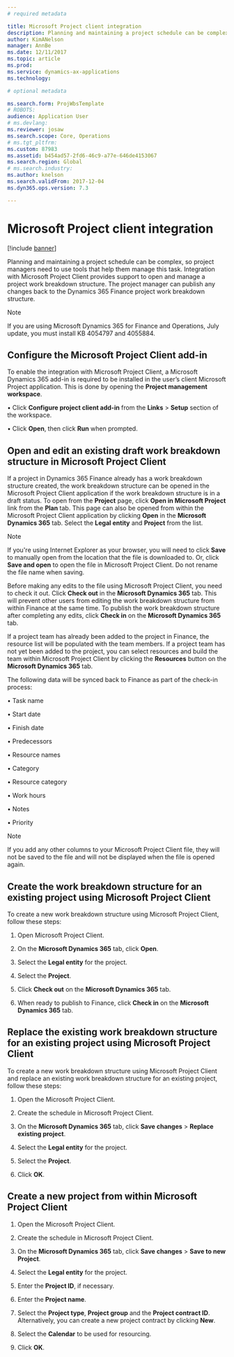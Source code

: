 ```yaml
---
# required metadata

title: Microsoft Project client integration
description: Planning and maintaining a project schedule can be complex, so project managers need to use tools that help them manage this task. Integration with Microsoft Project Client provides support to open and manage a project work breakdown structure. 
author: KimANelson
manager: AnnBe
ms.date: 12/11/2017
ms.topic: article
ms.prod: 
ms.service: dynamics-ax-applications
ms.technology: 

# optional metadata

ms.search.form: ProjWbsTemplate
# ROBOTS: 
audience: Application User
# ms.devlang: 
ms.reviewer: josaw
ms.search.scope: Core, Operations
# ms.tgt_pltfrm: 
ms.custom: 87983
ms.assetid: b454ad57-2fd6-46c9-a77e-646de4153067
ms.search.region: Global
# ms.search.industry: 
ms.author: knelson
ms.search.validFrom: 2017-12-04
ms.dyn365.ops.version: 7.3

---
```


# Microsoft Project client integration

[!include [banner](../includes/banner.md)]

Planning and maintaining a project schedule can be complex, so project managers need to use tools that help them manage this task. 
Integration with Microsoft Project Client provides support to open and manage a project work breakdown structure. The project manager 
can publish any changes back to the Dynamics 365 Finance project work breakdown structure.

> [!NOTE]
> If you are using Microsoft Dynamics 365 for Finance and Operations, July update, you must install KB 4054797 and 4055884.

## Configure the Microsoft Project Client add-in
To enable the integration with Microsoft Project Client, a Microsoft Dynamics 365 add-in is required to be installed in the user’s 
client Microsoft Project application. This is done by opening the **Project management workspace**.

•	Click **Configure project client add-in** from the **Links** > **Setup** section of the workspace.

•	Click **Open**, then click **Run** when prompted.

## Open and edit an existing draft work breakdown structure in Microsoft Project Client
If a project in Dynamics 365 Finance already has a work breakdown structure created, the work breakdown structure can be opened in the
Microsoft Project Client application if the work breakdown structure is in a draft status. To open from the **Project** page, click 
**Open in Microsoft Project** link from the **Plan** tab. This page can also be opened from within the Microsoft Project Client 
application by clicking **Open** in the **Microsoft Dynamics 365** tab. Select the **Legal entity** and **Project** from the list.

> [!NOTE]
> If you're using Internet Explorer as your browser, you will need to click **Save** to manually open from the location that the file is downloaded to. Or, click **Save and open** to open the file in Microsoft Project Client. Do not rename the file name when saving.

Before making any edits to the file using Microsoft Project Client, you need to check it out. Click **Check out** in the **Microsoft 
Dynamics 365** tab. This will prevent other users from editing the work breakdown structure from within Finance at the 
same time. To publish the work breakdown structure after completing any edits, click **Check in** on the **Microsoft Dynamics 365** tab.

If a project team has already been added to the project in Finance, the resource list will be populated with the team 
members. If a project team has not yet been added to the project, you can select resources and build the team within Microsoft Project 
Client by clicking the **Resources** button on the **Microsoft Dynamics 365** tab. 

The following data will be synced back to Finance as part of the check-in process:

•	Task name

•	Start date

•	Finish date

•	Predecessors

•	Resource names

•	Category

•	Resource category

•	Work hours

•	Notes

•	Priority

> [!NOTE]
> If you add any other columns to your Microsoft Project Client file, they will not be saved to the file and will not be displayed when 
the file is opened again.

## Create the work breakdown structure for an existing project using Microsoft Project Client
To create a new work breakdown structure using Microsoft Project Client, follow these steps:


1.	Open Microsoft Project Client.

2.	On the **Microsoft Dynamics 365** tab, click **Open**.

3.	Select the **Legal entity** for the project.

4.	Select the **Project**.

5.	Click **Check out** on the **Microsoft Dynamics 365** tab.

6.	When ready to publish to Finance, click **Check in** on the **Microsoft Dynamics 365** tab.

## Replace the existing work breakdown structure for an existing project using Microsoft Project Client
To create a new work breakdown structure using Microsoft Project Client and replace an existing work breakdown structure for an existing
project, follow these steps:

1.	Open the Microsoft Project Client.

2.	Create the schedule in Microsoft Project Client.

3.	On the **Microsoft Dynamics 365** tab, click **Save changes** > **Replace existing project**.

4.	Select the **Legal entity** for the project.

5.	Select the **Project**.

6.	Click **OK**.

## Create a new project from within Microsoft Project Client


1.	Open the Microsoft Project Client.

2.	Create the schedule in Microsoft Project Client.

3.	On the **Microsoft Dynamics 365** tab, click **Save changes** > **Save to new Project**.

4.	Select the **Legal entity** for the project.

5.	Enter the **Project ID**, if necessary.

6.	Enter the **Project name**.

7.	Select the **Project type**, **Project group** and the **Project contract ID**. Alternatively, you can create a new project contract
by clicking **New**.

8.	Select the **Calendar** to be used for resourcing.

11.	Click **OK**.

